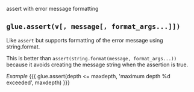 assert with error message formatting

## `glue.assert(v[, message[, format_args...]])`

Like `assert` but supports formatting of the error message using string.format.

This is better than `assert(string.format(message, format_args...))` because it avoids creating the message string when the assertion is true.

*Example*
{{{
glue.assert(depth <= maxdepth, 'maximum depth %d exceeded', maxdepth)
}}}
